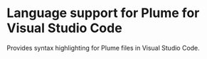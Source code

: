 # Language support for Plume for Visual Studio Code
Provides syntax highlighting for Plume files in Visual Studio Code.